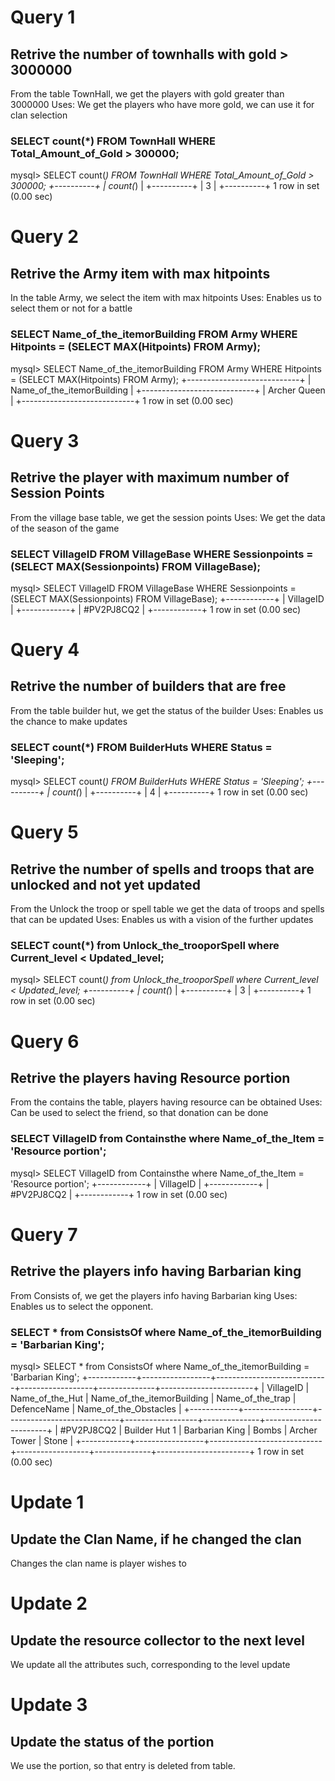 # Query 1
## Retrive the number of townhalls with gold > 3000000
From the table TownHall, we get the players with gold greater than 3000000
Uses: We get the players who have more gold, we can use it for clan selection
### SELECT count(*) FROM TownHall WHERE Total_Amount_of_Gold > 300000;

mysql> SELECT count(*) FROM TownHall WHERE Total_Amount_of_Gold > 300000;
+----------+
| count(*) |
+----------+
|        3 |
+----------+
1 row in set (0.00 sec)

# Query 2
## Retrive the Army item with max hitpoints
In the table Army, we select the item with max hitpoints
Uses: Enables us to select them or not for a battle
### SELECT Name_of_the_itemorBuilding FROM Army WHERE Hitpoints = (SELECT MAX(Hitpoints) FROM Army);

mysql> SELECT Name_of_the_itemorBuilding FROM Army WHERE Hitpoints = (SELECT MAX(Hitpoints) FROM Army);
+----------------------------+
| Name_of_the_itemorBuilding |
+----------------------------+
| Archer Queen               |
+----------------------------+
1 row in set (0.00 sec)

# Query 3
## Retrive the player with maximum number of Session Points
From the village base table, we get the session points 
Uses: We get the data of the season of the game
### SELECT VillageID FROM VillageBase WHERE Sessionpoints = (SELECT MAX(Sessionpoints) FROM VillageBase);

mysql> SELECT VillageID FROM VillageBase WHERE Sessionpoints = (SELECT MAX(Sessionpoints) FROM VillageBase);
+------------+
| VillageID  |
+------------+
| #PV2PJ8CQ2 |
+------------+
1 row in set (0.00 sec)

# Query 4
## Retrive the number of builders that are free
From the table builder hut, we get the status of the builder
Uses: Enables us the chance to make updates
### SELECT count(*) FROM BuilderHuts WHERE Status = 'Sleeping';

mysql> SELECT count(*) FROM BuilderHuts WHERE Status = 'Sleeping';
+----------+
| count(*) |
+----------+
|        4 |
+----------+
1 row in set (0.00 sec)

# Query 5
## Retrive the number of spells and troops that are unlocked and not yet updated
From the Unlock the troop or spell table we get the data of troops and spells that can be updated
Uses: Enables us with a vision of the further updates
### SELECT count(*) from Unlock_the_trooporSpell where Current_level < Updated_level;

mysql> SELECT count(*) from Unlock_the_trooporSpell where Current_level < Updated_level;
+----------+
| count(*) |
+----------+
|        3 |
+----------+
1 row in set (0.00 sec)

# Query 6
## Retrive the players having Resource portion
From the contains the table, players having resource can be obtained
Uses: Can be used to select the friend, so that donation can be done
### SELECT VillageID from Containsthe where Name_of_the_Item = 'Resource portion';

mysql> SELECT VillageID from Containsthe where Name_of_the_Item = 'Resource portion';
+------------+
| VillageID  |
+------------+
| #PV2PJ8CQ2 |
+------------+
1 row in set (0.00 sec)

# Query 7
## Retrive the players info having Barbarian king
From Consists of, we get the players info having Barbarian king
Uses: Enables us to select the opponent.
### SELECT * from ConsistsOf where Name_of_the_itemorBuilding = 'Barbarian King';

mysql> SELECT * from ConsistsOf where Name_of_the_itemorBuilding = 'Barbarian King';
+------------+-----------------+----------------------------+------------------+--------------+-----------------------+
| VillageID  | Name_of_the_Hut | Name_of_the_itemorBuilding | Name_of_the_trap | DefenceName  | Name_of_the_Obstacles |
+------------+-----------------+----------------------------+------------------+--------------+-----------------------+
| #PV2PJ8CQ2 | Builder Hut 1   | Barbarian King             | Bombs            | Archer Tower | Stone                 |
+------------+-----------------+----------------------------+------------------+--------------+-----------------------+
1 row in set (0.00 sec)

# Update 1
## Update the Clan Name, if he changed the clan
Changes the clan name is player wishes to

# Update 2
## Update the resource collector to the next level
We update all the attributes such, corresponding to the level update

# Update 3
## Update the status of the portion
We use the portion, so that entry is deleted from table.


